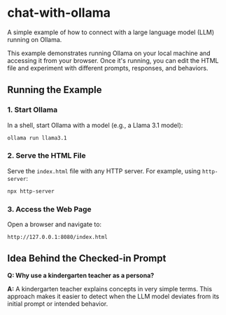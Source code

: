 # chat-with-ollama

A simple example of how to connect with a large language model (LLM) running on Ollama.

This example demonstrates running Ollama on your local machine and accessing it from your browser. Once it's running, you can edit the HTML file and experiment with different prompts, responses, and behaviors.

## Running the Example

### 1. Start Ollama
In a shell, start Ollama with a model (e.g., a Llama 3.1 model):

```bash
ollama run llama3.1
```

### 2. Serve the HTML File
Serve the `index.html` file with any HTTP server. For example, using `http-server`:

```bash
npx http-server
```

### 3. Access the Web Page
Open a browser and navigate to:

```
http://127.0.0.1:8080/index.html
```

## Idea Behind the Checked-in Prompt

**Q: Why use a kindergarten teacher as a persona?**

**A:** A kindergarten teacher explains concepts in very simple terms. This approach makes it easier to detect when the LLM model deviates from its initial prompt or intended behavior.
